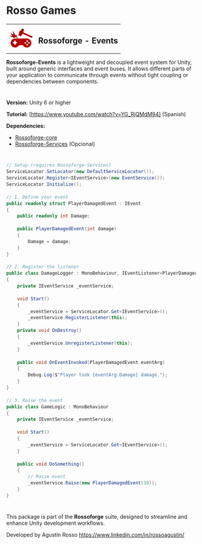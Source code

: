 # Rosso Games

<table>
  <tr>
    <td><img src="https://github.com/rossogames/Rossoforge-Events/blob/master/logo.png?raw=true" alt="Rossoforge" width="64"/></td>
    <td><h2>Rossoforge - Events</h2></td>
  </tr>
</table>

**Rossoforge-Events** is a lightweight and decoupled event system for Unity, built around generic interfaces and event buses. It allows different parts of your application to communicate through events without tight coupling or dependencies between components.

#
**Version:** Unity 6 or higher

**Tutorial:** [https://www.youtube.com/watch?v=YG_RjQMdM94] (Spanish)

**Dependencies:**
* [Rossoforge-core](https://github.com/rossogames/Rossoforge-Core.git)
* [Rossoforge-Services](https://github.com/rossogames/Rossoforge-Services.git) (Opcional)

#
```csharp
// Setup (requires Rossoforge-Services)
ServiceLocator.SetLocator(new DefaultServiceLocator());
ServiceLocator.Register<IEventService>(new EventService());
ServiceLocator.Initialize();

// 1. Define your event
public readonly struct PlayerDamagedEvent : IEvent
{
    public readonly int Damage;

    public PlayerDamagedEvent(int damage)
    {
        Damage = damage;
    }
}

// 2. Register the listener
public class DamageLogger : MonoBehaviour, IEventListener<PlayerDamagedEvent>
{
    private IEventService _eventService;

    void Start()
    {
        _eventService = ServiceLocator.Get<IEventService>();
        _eventService.RegisterListener(this);
    }
    private void OnDestroy()
    {
        _eventService.UnregisterListener(this);
    }

    public void OnEventInvoked(PlayerDamagedEvent eventArg)
    {
        Debug.Log($"Player took {eventArg.Damage} damage.");
    }
}

// 3. Raise the event
public class GameLogic : MonoBehaviour
{
    private IEventService _eventService;

    void Start()
    {
        _eventService = ServiceLocator.Get<IEventService>();
    }

    public void DoSomething()
    {
        // Raise event
        _eventService.Raise(new PlayerDamagedEvent(10));
    }
}
```
#
This package is part of the **Rossoforge** suite, designed to streamline and enhance Unity development workflows.

Developed by Agustin Rosso
https://www.linkedin.com/in/rossoagustin/
